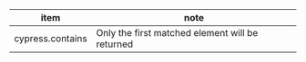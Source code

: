 |item|note|
|--------|----------|
|cypress.contains| Only the first matched element will be returned|
